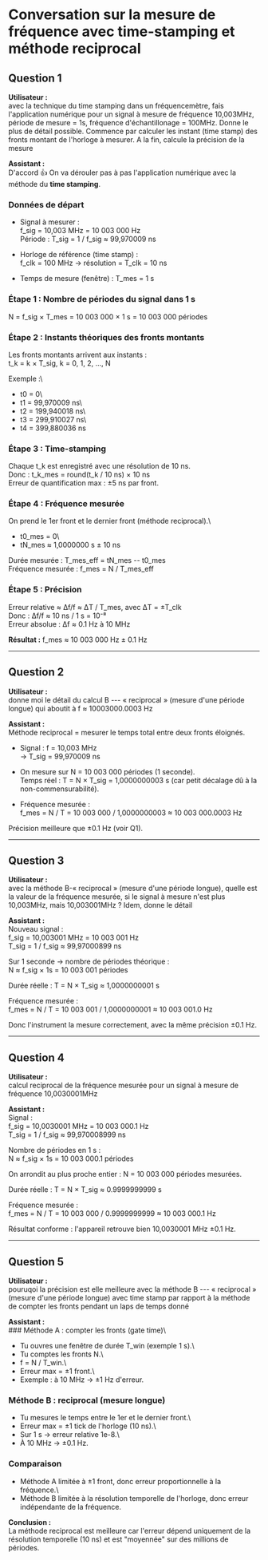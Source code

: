 # Conversation sur la mesure de fréquence avec time-stamping et méthode reciprocal

## Question 1

**Utilisateur :**\
avec la technique du time stamping dans un fréquencemètre, fais
l'application numérique pour un signal à mesure de fréquence 10,003MHz,
période de mesure = 1s, fréquence d'échantillonage = 100MHz. Donne le
plus de détail possible. Commence par calculer les instant (time stamp)
des fronts montant de l'horloge à mesurer. A la fin, calcule la
précision de la mesure

**Assistant :**\
D'accord 👍 On va dérouler pas à pas l'application numérique avec la
méthode du **time stamping**.

### Données de départ

-   Signal à mesurer :\
    f_sig = 10,003 MHz = 10 003 000 Hz\
    Période : T_sig = 1 / f_sig ≈ 99,970009 ns

-   Horloge de référence (time stamp) :\
    f_clk = 100 MHz → résolution = T_clk = 10 ns

-   Temps de mesure (fenêtre) : T_mes = 1 s

### Étape 1 : Nombre de périodes du signal dans 1 s

N = f_sig × T_mes = 10 003 000 × 1 s = 10 003 000 périodes

### Étape 2 : Instants théoriques des fronts montants

Les fronts montants arrivent aux instants :\
t_k = k × T_sig, k = 0, 1, 2, ..., N

Exemple :\
- t0 = 0\
- t1 = 99,970009 ns\
- t2 = 199,940018 ns\
- t3 = 299,910027 ns\
- t4 = 399,880036 ns

### Étape 3 : Time-stamping

Chaque t_k est enregistré avec une résolution de 10 ns.\
Donc : t_k\_mes = round(t_k / 10 ns) × 10 ns\
Erreur de quantification max : ±5 ns par front.

### Étape 4 : Fréquence mesurée

On prend le 1er front et le dernier front (méthode reciprocal).\
- t0_mes = 0\
- tN_mes ≈ 1,0000000 s ± 10 ns

Durée mesurée : T_mes_eff = tN_mes -- t0_mes\
Fréquence mesurée : f_mes = N / T_mes_eff

### Étape 5 : Précision

Erreur relative ≈ Δf/f ≈ ΔT / T_mes, avec ΔT = ±T_clk\
Donc : Δf/f ≈ 10 ns / 1 s = 10⁻⁸\
Erreur absolue : Δf ≈ 0.1 Hz à 10 MHz

**Résultat :** f_mes ≈ 10 003 000 Hz ± 0.1 Hz

------------------------------------------------------------------------

## Question 2

**Utilisateur :**\
donne moi le détail du calcul B --- « reciprocal » (mesure d'une période
longue) qui aboutit à f ≈ 10003000.0003 Hz

**Assistant :**\
Méthode reciprocal = mesurer le temps total entre deux fronts éloignés.

-   Signal : f = 10,003 MHz\
    → T_sig = 99,970009 ns

-   On mesure sur N = 10 003 000 périodes (1 seconde).\
    Temps réel : T = N × T_sig = 1,0000000003 s (car petit décalage dû à
    la non-commensurabilité).

-   Fréquence mesurée :\
    f_mes = N / T = 10 003 000 / 1,0000000003 ≈ 10 003 000.0003 Hz

Précision meilleure que ±0.1 Hz (voir Q1).

------------------------------------------------------------------------

## Question 3

**Utilisateur :**\
avec la méthode B-« reciprocal » (mesure d'une période longue), quelle
est la valeur de la fréquence mesurée, si le signal à mesure n'est plus
10,003MHz, mais 10,003001MHz ? Idem, donne le détail

**Assistant :**\
Nouveau signal :\
f_sig = 10,003001 MHz = 10 003 001 Hz\
T_sig = 1 / f_sig ≈ 99,97000899 ns

Sur 1 seconde → nombre de périodes théorique :\
N ≈ f_sig × 1s = 10 003 001 périodes

Durée réelle : T = N × T_sig ≈ 1,0000000001 s

Fréquence mesurée :\
f_mes = N / T = 10 003 001 / 1,0000000001 ≈ 10 003 001.0 Hz

Donc l'instrument la mesure correctement, avec la même précision ±0.1
Hz.

------------------------------------------------------------------------

## Question 4

**Utilisateur :**\
calcul reciprocal de la fréquence mesurée pour un signal à mesure de
fréquence 10,0030001MHz

**Assistant :**\
Signal :\
f_sig = 10,0030001 MHz = 10 003 000.1 Hz\
T_sig = 1 / f_sig ≈ 99,970008999 ns

Nombre de périodes en 1 s :\
N ≈ f_sig × 1s = 10 003 000.1 périodes

On arrondit au plus proche entier : N = 10 003 000 périodes mesurées.

Durée réelle : T = N × T_sig ≈ 0.9999999999 s

Fréquence mesurée :\
f_mes = N / T = 10 003 000 / 0.9999999999 ≈ 10 003 000.1 Hz

Résultat conforme : l'appareil retrouve bien 10,0030001 MHz ±0.1 Hz.

------------------------------------------------------------------------

## Question 5

**Utilisateur :**\
pouruqoi la précision est elle meilleure avec la méthode B --- «
reciprocal » (mesure d'une période longue) avec time stamp par rapport à
la méthode de compter les fronts pendant un laps de temps donné

**Assistant :**\
\### Méthode A : compter les fronts (gate time)\
- Tu ouvres une fenêtre de durée T_win (exemple 1 s).\
- Tu comptes les fronts N.\
- f = N / T_win.\
- Erreur max = ±1 front.\
- Exemple : à 10 MHz → ±1 Hz d'erreur.

### Méthode B : reciprocal (mesure longue)

-   Tu mesures le temps entre le 1er et le dernier front.\
-   Erreur max = ±1 tick de l'horloge (10 ns).\
-   Sur 1 s → erreur relative 1e-8.\
-   À 10 MHz → ±0.1 Hz.

### Comparaison

-   Méthode A limitée à ±1 front, donc erreur proportionnelle à la
    fréquence.\
-   Méthode B limitée à la résolution temporelle de l'horloge, donc
    erreur indépendante de la fréquence.

**Conclusion :**\
La méthode reciprocal est meilleure car l'erreur dépend uniquement de la
résolution temporelle (10 ns) et est "moyennée" sur des millions de
périodes.
